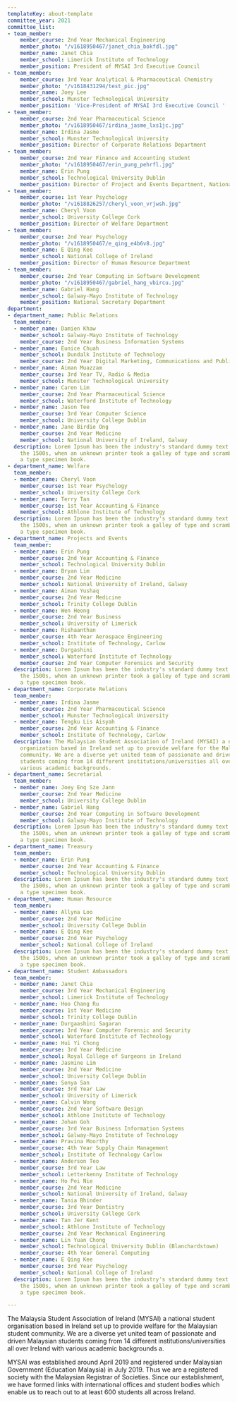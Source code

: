 ```yaml
---
templateKey: about-template
committee_year: 2021
committee_list:
- team_member:
    member_course: 2nd Year Mechanical Engineering
    member_photo: "/v1618950467/janet_chia_bokfdl.jpg"
    member_name: Janet Chia
    member_school: Limerick Institute of Technology
    member_position: President of MYSAI 3rd Executive Council
- team_member:
    member_course: 3rd Year Analytical & Pharmaceutical Chemistry
    member_photo: "/v1618431294/test_pic.jpg"
    member_name: Joey Lee
    member_school: Munster Technological University
    member_position: 'Vice-President of MYSAI 3rd Executive Council '
- team_member:
    member_course: 2nd Year Pharmaceutical Science
    member_photo: "/v1618950467/irdina_jasme_lxs1jc.jpg"
    member_name: Irdina Jasme
    member_school: Munster Technological University
    member_position: Director of Corporate Relations Department
- team_member:
    member_course: 2nd Year Finance and Accounting student
    member_photo: "/v1618950467/erin_pung_pehrfl.jpg"
    member_name: Erin Pung
    member_school: Technological University Dublin
    member_position: Director of Project and Events Department, National Treasurer
- team_member:
    member_course: 1st Year Psychology
    member_photo: "/v1618826257/cheryl_voon_vrjwsh.jpg"
    member_name: Cheryl Voon
    member_school: University College Cork
    member_position: Director of Welfare Department
- team_member:
    member_course: 2nd Year Psychology
    member_photo: "/v1618950467/e_qing_e4b6v8.jpg"
    member_name: E Qing Kee
    member_school: National College of Ireland
    member_position: Director of Human Resource Department
- team_member:
    member_course: 2nd Year Computing in Software Development
    member_photo: "/v1618950467/gabriel_hang_vbircu.jpg"
    member_name: Gabriel Hang
    member_school: Galway-Mayo Institute of Technology
    member_position: National Secretary Department
department:
- department_name: Public Relations
  team_member:
  - member_name: Damien Khaw
    member_school: Galway-Mayo Institute of Technology
    member_course: 2nd Year Business Information Systems
  - member_name: Eunice Chuah
    member_school: Dundalk Institute of Technology
    member_course: 2nd Year Digital Marketing, Communications and Public Relations
  - member_name: Aiman Muazzam
    member_course: 3rd Year TV, Radio & Media
    member_school: Munster Technological University
  - member_name: Caren Lim
    member_course: 2nd Year Pharmaceutical Science
    member_school: Waterford Institute of Technology
  - member_name: Jason Tee
    member_course: 3rd Year Computer Science
    member_school: University College Dublin
  - member_name: Jane Birdie Ong
    member_course: 2nd Year Medicine
    member_school: National University of Ireland, Galway
  description: Lorem Ipsum has been the industry's standard dummy text ever since
    the 1500s, when an unknown printer took a galley of type and scrambled it to make
    a type specimen book.
- department_name: Welfare
  team_member:
  - member_name: Cheryl Voon
    member_course: 1st Year Psychology
    member_school: University College Cork
  - member_name: Terry Tan
    member_course: 1st Year Accounting & Finance
    member_school: Athlone Institute of Technology
  description: Lorem Ipsum has been the industry's standard dummy text ever since
    the 1500s, when an unknown printer took a galley of type and scrambled it to make
    a type specimen book.
- department_name: Projects and Events
  team_member:
  - member_name: Erin Pung
    member_course: 2nd Year Accounting & Finance
    member_school: Technological University Dublin
  - member_name: Bryan Lim
    member_course: 2nd Year Medicine
    member_school: National University of Ireland, Galway
  - member_name: Aiman Yushaq
    member_course: 2nd Year Medicine
    member_school: Trinity College Dublin
  - member_name: Wen Heong
    member_course: 2nd Year Business
    member_school: University of Limerick
  - member_name: Rishaanthan
    member_course: 4th Year Aerospace Engineering
    member_school: Institute of Technology, Carlow
  - member_name: Durgashini
    member_school: Waterford Institute of Technology
    member_course: 2nd Year Computer Forensics and Security
  description: Lorem Ipsum has been the industry's standard dummy text ever since
    the 1500s, when an unknown printer took a galley of type and scrambled it to make
    a type specimen book.
- department_name: Corporate Relations
  team_member:
  - member_name: Irdina Jasme
    member_course: 2nd Year Pharmaceutical Science
    member_school: Munster Technological University
  - member_name: Tengku Lis Aisyah
    member_course: 2nd Year Accounting & Finance
    member_school: Institute of Technology, Carlow
  description: The Malaysian Student Association of Ireland (MYSAI) a national student
    organization based in Ireland set up to provide welfare for the Malaysian student
    community. We are a diverse yet united team of passionate and driven Malaysian
    students coming from 14 different institutions/universities all over Ireland with
    various academic backgrounds.
- department_name: Secretarial
  team_member:
  - member_name: Joey Eng Sze Jann
    member_course: 2nd Year Medicine
    member_school: University College Dublin
  - member_name: Gabriel Hang
    member_course: 2nd Year Computing in Software Development
    member_school: Galway-Mayo Institute of Technology
  description: Lorem Ipsum has been the industry's standard dummy text ever since
    the 1500s, when an unknown printer took a galley of type and scrambled it to make
    a type specimen book.
- department_name: Treasury
  team_member:
  - member_name: Erin Pung
    member_course: 2nd Year Accounting & Finance
    member_school: Technological University Dublin
  description: Lorem Ipsum has been the industry's standard dummy text ever since
    the 1500s, when an unknown printer took a galley of type and scrambled it to make
    a type specimen book.
- department_name: Human Resource
  team_member:
  - member_name: Allyna Loo
    member_course: 2nd Year Medicine
    member_school: University College Dublin
  - member_name: E Qing Kee
    member_course: 2nd Year Psychology
    member_school: National College of Ireland
  description: Lorem Ipsum has been the industry's standard dummy text ever since
    the 1500s, when an unknown printer took a galley of type and scrambled it to make
    a type specimen book.
- department_name: Student Ambassadors
  team_member:
  - member_name: Janet Chia
    member_course: 3rd Year Mechanical Engineering
    member_school: Limerick Institute of Technology
  - member_name: Hoo Chang Ru
    member_course: 1st Year Medicine
    member_school: Trinity College Dublin
  - member_name: Durgaashini Sagaran
    member_course: 3rd Year Computer Forensic and Security
    member_school: Waterford Institute of Technology
  - member_name: Hui Yi Chong
    member_course: 3rd Year Medicine
    member_school: Royal College of Surgeons in Ireland
  - member_name: Jasmine Lim
    member_course: 2nd Year Medicine
    member_school: University College Dublin
  - member_name: Sonya San
    member_course: 3rd Year Law
    member_school: University of Limerick
  - member_name: Calvin Wong
    member_course: 2nd Year Software Design
    member_school: Athlone Institute of Technology
  - member_name: Johan Goh
    member_course: 3rd Year Business Information Systems
    member_school: Galway-Mayo Institute of Technology
  - member_name: Pravina Moorthy
    member_course: 4th Year Supply Chain Management
    member_school: Institute of Technology Carlow
  - member_name: Anderson Teo
    member_course: 3rd Year Law
    member_school: Letterkenny Institute of Technology
  - member_name: Ho Pei Nie
    member_course: 2nd Year Medicine
    member_school: National University of Ireland, Galway
  - member_name: Tania Bhinder
    member_course: 3rd Year Dentistry
    member_school: University College Cork
  - member_name: Tan Jer Kent
    member_school: Athlone Institute of Technology
    member_course: 2nd Year Mechanical Engineering
  - member_name: Lin Yuan Chong
    member_school: Technological University Dublin (Blanchardstown)
    member_course: 4th Year General Computing
  - member_name: E Qing Kee
    member_course: 3rd Year Psychology
    member_school: National College of Ireland
  description: Lorem Ipsum has been the industry's standard dummy text ever since
    the 1500s, when an unknown printer took a galley of type and scrambled it to make
    a type specimen book.

---
```

The Malaysia Student Association of Ireland (MYSAI) a national student organisation based in Ireland set up to provide welfare for the Malaysian student community. We are a diverse yet united team of passionate and driven Malaysian students coming from 14 different institutions/universities all over Ireland with various academic backgrounds a.

MYSAI was established around April 2019 and registered under Malaysian Government (Education Malaysia) in July 2019. Thus we are a registered society with the Malaysian Registrar of Societies. Since our establishment, we have formed links with international offices and student bodies which enable us to reach out to at least 600 students all across Ireland.
